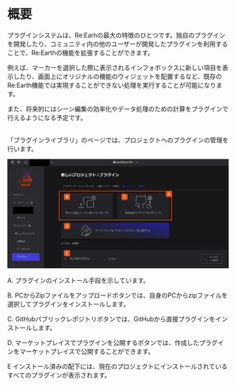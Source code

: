 # 概要

プラグインシステムは、Re:Earhの最大の特徴のひとつです。独自のプラグインを開発したり、コミュニティ内の他のユーザーが開発したプラグインを利用することで、Re:Earthの機能を拡張することができます。

例えば、マーカーを選択した際に表示されるインフォボックスに新しい項目を表示したり、画面上にオリジナルの機能のウィジェットを配置するなど、既存のRe:Earth機能では実現することができない処理を実行することが可能になります。

また、将来的にはシーン編集の効率化やデータ処理のための計算をプラグインで行えるようになる予定です。
<br>
<br>

「プラグインライブラリ」のページでは、プロジェクトへのプラグインの管理を行います。

![Untitled](%E6%A6%82%E8%A6%81%20d2c33b7f13ce4d1ea963a310b39b4b92/Untitled.png)

A. プラグインのインストール手段を示しています。

B. PCからZipファイルをアップロードボタンでは、自身のPCからzipファイルを選択してプラグインをインストールします。

C. GitHubパブリックレポジトリボタンでは、GitHubから直接プラグインをインストールします。

D. マーケットプレイスでプラグインを公開するボタンでは、作成したプラグインをマーケットプレイスで公開することができます。

E インストール済みの配下には、現在のプロジェクトにインストールされているすべてのプラグインが表示されます。
    
